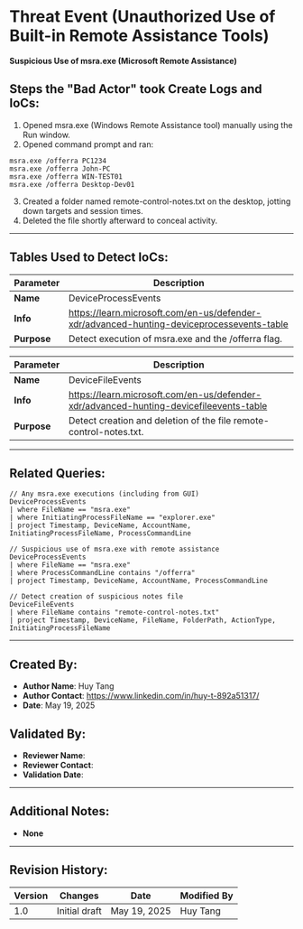 # Threat Event (Unauthorized Use of Built-in Remote Assistance Tools)
**Suspicious Use of msra.exe (Microsoft Remote Assistance)**

## Steps the "Bad Actor" took Create Logs and IoCs:
1. Opened msra.exe (Windows Remote Assistance tool) manually using the Run window.
2. Opened command prompt and ran:
```kql
msra.exe /offerra PC1234
msra.exe /offerra John-PC
msra.exe /offerra WIN-TEST01
msra.exe /offerra Desktop-Dev01
```
3. Created a folder named remote-control-notes.txt on the desktop, jotting down targets and session times.
4. Deleted the file shortly afterward to conceal activity.

---

## Tables Used to Detect IoCs:
| **Parameter**       | **Description**                                                              |
|---------------------|------------------------------------------------------------------------------|
| **Name**| DeviceProcessEvents|
| **Info**|	https://learn.microsoft.com/en-us/defender-xdr/advanced-hunting-deviceprocessevents-table |
| **Purpose**| Detect execution of msra.exe and the /offerra flag. |


| **Parameter**       | **Description**                                                              |
|---------------------|------------------------------------------------------------------------------|
| **Name**| DeviceFileEvents |
| **Info**|	https://learn.microsoft.com/en-us/defender-xdr/advanced-hunting-devicefileevents-table |
| **Purpose**|	Detect creation and deletion of the file remote-control-notes.txt. |



---

## Related Queries:
```kql
// Any msra.exe executions (including from GUI)
DeviceProcessEvents
| where FileName == "msra.exe"
| where InitiatingProcessFileName == "explorer.exe"
| project Timestamp, DeviceName, AccountName, InitiatingProcessFileName, ProcessCommandLine

// Suspicious use of msra.exe with remote assistance
DeviceProcessEvents
| where FileName == "msra.exe"
| where ProcessCommandLine contains "/offerra"
| project Timestamp, DeviceName, AccountName, ProcessCommandLine

// Detect creation of suspicious notes file
DeviceFileEvents
| where FileName contains "remote-control-notes.txt"
| project Timestamp, DeviceName, FileName, FolderPath, ActionType, InitiatingProcessFileName
```
---

## Created By:
- **Author Name**: Huy Tang
- **Author Contact**: https://www.linkedin.com/in/huy-t-892a51317/
- **Date**: May 19, 2025

## Validated By:
- **Reviewer Name**: 
- **Reviewer Contact**: 
- **Validation Date**: 

---

## Additional Notes:
- **None**

---

## Revision History:
| **Version** | **Changes**                   | **Date**         | **Modified By**   |
|-------------|-------------------------------|------------------|-------------------|
| 1.0         | Initial draft                  | May 19, 2025  | Huy Tang  

